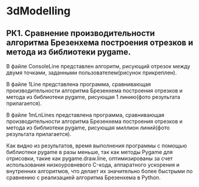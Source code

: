 # 3dModelling

## РК1. Сравнение производительности алгоритма Брезенхема построения отрезков и метода из библиотеки pygame.

В файле ConsoleLine представлен алгоритм, рисующий отрезок между двумя точками, заданными пользователем(рисунок прикреплен).

В файле 1Line представлена программа, сравнивающая производительности алгоритма Брезенхема построения отрезков и метода из библиотеки pygame, рисующая 1 линию(фото результата прилагается).

В файле 1mLnLines представлена программа, сравнивающая производительности алгоритма Брезенхема построения отрезков и метода из библиотеки pygame, рисующая миллион линий(фото результата прилагается).

Как видно из результатов, время выполнения программы с помощью библиотеки pygame в разы меньше, так как методы Pygame для отрисовки, такие как pygame.draw.line, оптимизированы за счет использования низкоуровневого C-кода, аппаратного ускорения и внутренних алгоритмов, что делает их значительно более быстрыми по сравнению с реализацией алгоритма Брезенхема в Python.
